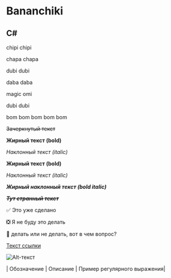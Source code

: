 # Bananchiki
## C#
chipi chipi

chapa chapa

dubi dubi

daba daba

magic omi

dubi dubi

bom bom bom bom bom

~~Зачеркнутый текст~~

**Жирный текст (bold)**

*Наклонный текст (italic)*

__Жирный текст (bold)__

_Наклонный текст (italic)_

___Жирный наклонный текст (bold italic)___

~~*__Тут странный текст__*~~ 

:white_check_mark: Это уже сделано  

:negative_squared_cross_mark: Я не буду это делать

:black_square_button: делать или не делать, вот в чем вопрос?   

[Текст ссылки](https://ya.ru/?ysclid=lrvsizw03u510142589)

![Alt-текст](https://static.zerochan.net/Morikura.En.full.2693112.png)

| Обозначение | Описание | Пример регулярного выражения|
